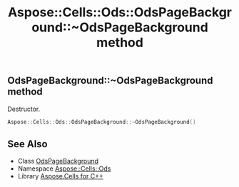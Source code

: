 ﻿---
title: Aspose::Cells::Ods::OdsPageBackground::~OdsPageBackground method
linktitle: ~OdsPageBackground
second_title: Aspose.Cells for C++ API Reference
description: 'Aspose::Cells::Ods::OdsPageBackground::~OdsPageBackground method. Destructor in C++.'
type: docs
weight: 200
url: /cpp/aspose.cells.ods/odspagebackground/~odspagebackground/
---
## OdsPageBackground::~OdsPageBackground method


Destructor.

```cpp
Aspose::Cells::Ods::OdsPageBackground::~OdsPageBackground()
```

## See Also

* Class [OdsPageBackground](../)
* Namespace [Aspose::Cells::Ods](../../)
* Library [Aspose.Cells for C++](../../../)
